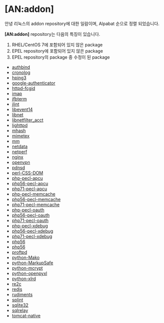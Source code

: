 # \[AN:addon\]

안녕 리눅스의 addon repository에 대한 일람이며, Alpabat 순으로 정렬 되었습니다.

**\[AN:addon\]** repository는 다음의 특징이 있습니다.

1. RHEL/CentOS 7에 포함되어 있지 않은 package
2. EPEL repository에 포함되어 있지 않은 package
3. EPEL repository의 package 중 수정이 된 package

* [authbind](pkg-addon-authbind.md)
* [cronolog](pkg-addon-cronolog.md)
* [hping3](pkg-addon-hping3.md)
* [google-authenticator](pkg-addon-google-authenticator.md)
* [httpd-fcgid](pkg-addon-httpd-fcgid.md)
* [imap](pkg-addon-imap.md)
* [jfbterm](pkg-addon-jfbterm.md)
* [jlint](pkg-addon-jlint.md)
* [libevent14](pkg-addon-libevent14.md)
* [libnet](pkg-addon-libnet.md)
* [libnetfilter\_acct](pkg-addon-libnetfilter_acct.md)
* [lighttpd](pkg-addon-lighttpd.md)
* [mhash](pkg-addon-mhash.md)
* [mimetex](pkg-addon-mimetex.md)
* [mm](pkg-addon-mm.md)
* [netdata](pkg-addon-netdata.md)
* [netperf](pkg-addon-netperf.md)
* [nginx](pkg-addon-nginx.md)
* [openvpn](pkg-addon-openvpn.md)
* [pdnsd](pkg-addon-pdnsd.md)
* [perl-CSS-DOM](pkg-addon-perl-css-dom.md)
* [php-pecl-apcu](pkg-addon-php-pecl-apcu.md)
* [php56-pecl-apcu](pkg-addon-php56-pecl-apcu.md)
* [php71-pecl-apcu](pkg-addon-php56-pecl-apcu.md)
* [php-pecl-memcache](pkg-addon-php-pecl-memcache.md)
* [php56-pecl-memcache](pkg-addon-php56-pecl-memcache.md)
* [php71-pecl-memcache](pkg-addon-php71-pecl-memcache.md)
* [php-pecl-oauth](pkg-addon-php-pecl-oauth.md)
* [php56-pecl-oauth](pkg-addon-php56-pecl-oauth.md)
* [php71-pecl-oauth](pkg-addon-php-pecl-oauth.md)
* [php-pecl-xdebug](pkg-addon-php-pecl-xdebug.md)
* [php56-pecl-xdebug](pkg-addon-php56-pecl-xdebug.md)
* [php71-pecl-xdebug](pkg-addon-php71-pecl-xdebug.md)
* [php56](pkg-addon-php56.md)
* [php56](pkg-addon-php71.md)
* [proftpd](pkg-addon-proftpd.md)
* [python-Mako](pkg-addon-python-mako.md)
* [python-MarkupSafe](pkg-addon-python-markupsafe.md)
* [python-mcrypt](pkg-addon-python-mcrypt.md)
* [python-openpyxl](pkg-addon-python-openpyxl.md)
* [python-xlrd](pkg-addon-python-xlrd.md)
* [re2c](pkg-addon-re2c.md)
* [redis](pkg-addon-redis.md)
* [rudiments](pkg-addon-rudiments.md)
* [splint](pkg-addon-splint.md)
* [sqlite32](pkg-addon-sqlite32.md)
* [sqlrelay](pkg-addon-sqlrelay.md)
* [tomcat-native](pkg-addon-tomcat-native.md)



